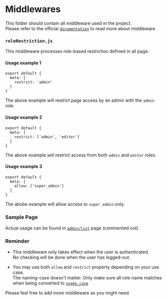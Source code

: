 # Middlewares

This folder should contain all middleware used in the project.  
Please refer to the official [`documentation`](https://nuxtjs.org/docs/directory-structure/middleware/) to read more about middleware.

### `roleRestriction.js`

This middleware processes role-based restriction defined in all page.

#### Usage example 1

```
export default {
  meta: {
    restrict: 'admin'
  }
}
```

The above example will restrict page access by an admin with the `admin` role.

#### Usage example 2

```
export default {
  meta: {
    restrict: ['admin', 'editor']
  }
}
```

The above example will restrict access from both `admin` and `editor` roles.

#### Usage example 3

```
export default {
  meta: {
    allow: ['super_admin']
  }
}
```

The abobe example will allow access to `super_admin` only.

### Sample Page

Actual usage can be found in [`admin/list`](/pages/admin/list/index.vue) page (commented out).

### Reminder

- This middleware only takes effect when the user is authenticated.  
  No checking will be done when the user has logged-out.

- You may use both `allow` and `restrict` property depending on your use case.  
  The naming-case doesn't matter. Only make sure all role name matches when being converted to [`snake_case`](https://lodash.com/docs/4.17.15#snakeCase)

Please feel free to add more middleware as you might need.
